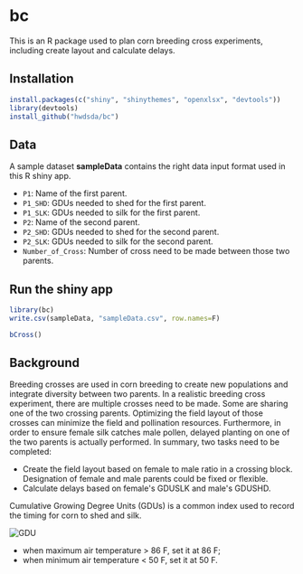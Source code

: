 # bc
This is an R package used to plan corn breeding cross experiments, including create layout and calculate delays.

## Installation
```r
install.packages(c("shiny", "shinythemes", "openxlsx", "devtools"))
library(devtools)
install_github("hwdsda/bc")
```
## Data
A sample dataset **sampleData** contains the right data input format used in this R shiny app.

* `P1`: Name of the first parent. 
* `P1_SHD`: GDUs needed to shed for the first parent. 
* `P1_SLK`: GDUs needed to silk for the first parent. 
* `P2`: Name of the second parent. 
* `P2_SHD`: GDUs needed to shed for the second parent. 
* `P2_SLK`: GDUs needed to silk for the second parent. 
* `Number_of_Cross`: Number of cross need to be made between those two parents. 
 
## Run the shiny app
```r
library(bc)
write.csv(sampleData, "sampleData.csv", row.names=F)

bCross()
```
## Background
Breeding crosses are used in corn breeding to create new populations and integrate diversity between two parents. In a realistic breeding cross experiment, there are multiple crosses need to be made. Some are sharing one of the two crossing parents. Optimizing the field layout of those crosses can minimize the field and pollination resources. Furthermore, in order to ensure female silk catches male pollen, delayed planting on one of the two parents is actually performed. In summary, two tasks need to be completed:  
   * Create the field layout based on female to male ratio in a crossing block. Designation of female and male parents could be fixed or flexible.  
   * Calculate delays based on female's GDUSLK and male's GDUSHD.
   
Cumulative Growing Degree Units (GDUs) is a common index used to record the timing for corn to shed and silk. 

![GDU](https://latex.codecogs.com/gif.latex?\textup{GDU}&space;=&space;\frac{\textup{Daily&space;Max&space;Air&space;Temperature}&plus;&space;\textup{Daily&space;Min&space;Temperature}}{2}&space;-&space;50)      
   * when maximum air temperature > 86 F, set it at 86 F;      
   * when minimum air temperature < 50 F, set it at 50 F.
